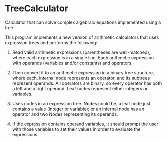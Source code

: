 # TreeCalculator
Calculator that can solve complex algebraic equations implemented using a tree.

This program implements a new version of arithmetic calculators that uses expression trees and performs the following:

1. Read valid arithmetic expressions (parentheses are well-matched), where each expression is in a single
line. Each arithmetic expression with operands (variables and/or constants) and operators.

2. Then convert it to an arithmetic expression in a binary tree structure, where each, internal node
represents an operator, and its subtrees represent operands. All operators are binary, so every operator
has both a left and a right operand. Leaf nodes represent either integers or variables.

3. Uses nodes in an expression tree. Nodes could be, a leaf node just contains a value (integer or variable);
or an internal node has an operator and two Nodes representing its operands.

4. If the expression contains operand variables, it should prompt the user with those variables to set their
values in order to evaluate the expressions.
